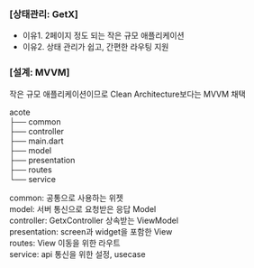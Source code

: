 ### [상태관리: GetX]

- 이유1. 2페이지 정도 되는 작은 규모 애플리케이션
- 이유2. 상태 관리가 쉽고, 간편한 라우팅 지원


### [설계: MVVM]

작은 규모 애플리케이션이므로 Clean Architecture보다는 MVVM 채택

acote  
├── common  
├── controller  
├── main.dart  
├── model  
├── presentation  
├── routes  
└── service  

common: 공통으로 사용하는 위젯  
model: 서버 통신으로 요청받은 응답 Model  
controller: GetxController 상속받는 ViewModel  
presentation: screen과 widget을 포함한 View  
routes: View 이동을 위한 라우트  
service: api 통신을 위한 설정, usecase   

